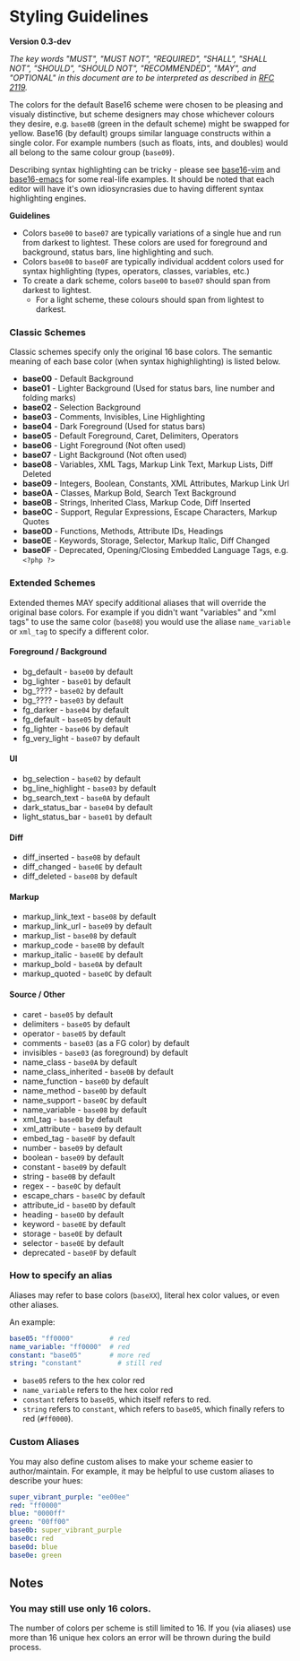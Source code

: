 # Styling Guidelines
**Version 0.3-dev**

*The key words "MUST", "MUST NOT", "REQUIRED", "SHALL", "SHALL NOT", "SHOULD",
"SHOULD NOT", "RECOMMENDED",  "MAY", and "OPTIONAL" in this document are to be
interpreted as described in [RFC 2119](https://datatracker.ietf.org/doc/html/rfc2119).*

The colors for the default Base16 scheme were chosen to be pleasing and visualy distinctive,  but scheme designers may chose whichever colours they desire, e.g. `base0B` (green in the default scheme) might be swapped for yellow. Base16 (by default) groups similar language constructs within a single color. For example numbers (such as floats, ints, and doubles) would all belong to the same colour group (`base09`).

Describing syntax highlighting can be tricky - please see [base16-vim](https://github.com/base16-project/base16-vim/) and [base16-emacs](https://github.com/base16-project/base16-emacs/) for some real-life examples. It should be noted that each editor will have it's own idiosyncrasies due to having different syntax highlighting engines.

**Guidelines**

- Colors `base00` to `base07` are typically variations of a single hue and run from darkest to lightest. These colors are used for foreground and background, status bars, line highlighting and such.
- Colors `base08` to `base0F` are typically individual acddent colors used for syntax highlighting (types, operators, classes, variables, etc.)
- To create a dark scheme, colors `base00` to `base07` should span from darkest to lightest.
  - For a light scheme, these colours should span from lightest to darkest.

### Classic Schemes

Classic schemes specify only the original 16 base colors.  The semantic meaning of each base color (when syntax highighlighting) is listed below.

- **base00** - Default Background
- **base01** - Lighter Background (Used for status bars, line number and folding marks)
- **base02** - Selection Background
- **base03** - Comments, Invisibles, Line Highlighting
- **base04** - Dark Foreground (Used for status bars)
- **base05** - Default Foreground, Caret, Delimiters, Operators
- **base06** - Light Foreground (Not often used)
- **base07** - Light Background (Not often used)
- **base08** - Variables, XML Tags, Markup Link Text, Markup Lists, Diff Deleted
- **base09** - Integers, Boolean, Constants, XML Attributes, Markup Link Url
- **base0A** - Classes, Markup Bold, Search Text Background
- **base0B** - Strings, Inherited Class, Markup Code, Diff Inserted
- **base0C** - Support, Regular Expressions, Escape Characters, Markup Quotes
- **base0D** - Functions, Methods, Attribute IDs, Headings
- **base0E** - Keywords, Storage, Selector, Markup Italic, Diff Changed
- **base0F** - Deprecated, Opening/Closing Embedded Language Tags, e.g. `<?php ?>`

### Extended Schemes

Extended themes MAY specify additional aliases that will override the original base colors.  For example if you didn't want "variables" and "xml tags" to use the same color (`base08`) you would use the aliase `name_variable` or `xml_tag` to specify a different color.


#### Foreground / Background

- bg_default - `base00` by default
- bg_lighter - `base01` by default
- bg_???? - `base02` by default
- bg_???? - `base03` by default
- fg_darker - `base04` by default
- fg_default - `base05` by default
- fg_lighter - `base06` by default
- fg_very_light - `base07` by default


#### UI

- bg_selection - `base02` by default
- bg_line_highlight - `base03` by default
- bg_search_text - `base0A` by default
- dark_status_bar - `base04` by default
- light_status_bar - `base01` by default

#### Diff

- diff_inserted - `base0B` by default
- diff_changed - `base0E` by default
- diff_deleted - `base08` by default

#### Markup

- markup_link_text - `base08` by default
- markup_link_url - `base09` by default
- markup_list - `base08` by default
- markup_code - `base0B` by default
- markup_italic - `base0E` by default
- markup_bold - `base0A` by default
- markup_quoted - `base0C` by default

#### Source / Other

- caret - `base05` by default
- delimiters - `base05` by default
- operator - `base05` by default
- comments - `base03` (as a FG color) by default
- invisibles - `base03` (as foreground) by default
- name_class - `base0A` by default
- name_class_inherited - `base0B` by default
- name_function - `base0D` by default
- name_method  - `base0D` by default
- name_support - `base0C` by default
- name_variable  - `base08` by default
- xml_tag  - `base08` by default
- xml_attribute - `base09` by default
- embed_tag - `base0F` by default
- number - `base09` by default
- boolean - `base09` by default
- constant - `base09` by default
- string - `base0B` by default
- regex - - `base0C` by default
- escape_chars - `base0C` by default
- attribute_id - `base0D` by default
- heading - `base0D` by default
- keyword - `base0E` by default
- storage - `base0E` by default
- selector - `base0E` by default
- deprecated - `base0F` by default

### How to specify an alias

Aliases may refer to base colors (`baseXX`), literal hex color values, or even other aliases.

An example:

 ```yaml
base05: "ff0000"         # red
name_variable: "ff0000"  # red
constant: "base05"       # more red
string: "constant"         # still red
```

- `base05` refers to the hex color red
- `name_variable` refers to the hex color red
- `constant` refers to `base05`, which itself refers to red.
- `string` refers to `constant`, which refers to `base05`, which finally refers to red (`#ff0000`).


### Custom Aliases

You may also define custom alises to make your scheme easier to author/maintain. For example, it may be helpful to use custom aliases to describe your hues:

```yaml
super_vibrant_purple: "ee00ee"
red: "ff0000"
blue: "0000ff"
green: "00ff00"
base0b: super_vibrant_purple
base0c: red
base0d: blue
base0e: green
```

## Notes

### You may still use only 16 colors.

The number of colors per scheme is still limited to 16.  If you (via aliases) use more than 16 unique hex colors an error will be thrown during the build process.
